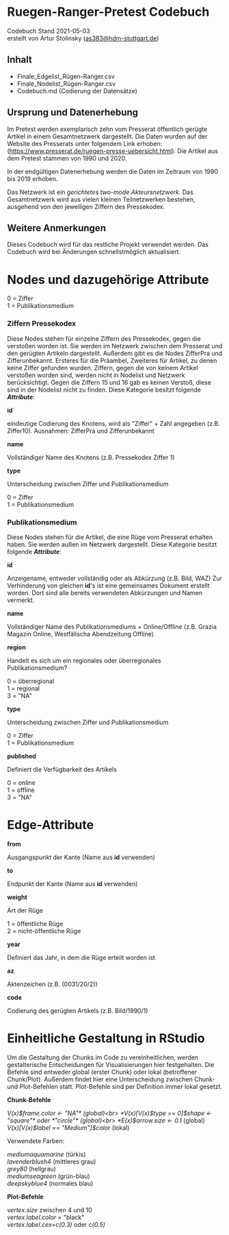 # Ruegen-Ranger-Pretest Codebuch #
Codebuch Stand 2021-05-03<br>
erstellt von Artur Stolinsky (as383@hdm-stuttgart.de)

## Inhalt
- Finale_Edgelist_Rügen-Ranger.csv
- Finale_Nodelist_Rügen-Ranger.csv 
- Codebuch.md (Codierung der Datensätze)

## Ursprung und Datenerhebung

Im Pretest werden exemplarisch zehn vom Presserat öffentlich gerügte Artikel in einem Gesamtnetzwerk dargestellt. Die Daten wurden auf der Website des Presserats unter folgendem Link erhoben: (https://www.presserat.de/ruegen-presse-uebersicht.html). Die Artikel aus dem Pretest stammen von 1990 und 2020.

In der endgültigen Datenerhebung werden die Daten im Zeitraum von 1990 bis 2019 erhoben. 

Das Netzwerk ist ein *gerichtetes two-mode Akteursnetzwerk*. Das Gesamtnetzwerk wird aus vielen kleinen Teilnetzwerken bestehen, ausgehend von den jeweiligen Ziffern des Pressekodex.

## Weitere Anmerkungen

Dieses Codebuch wird für das restliche Projekt verwendet werden. Das Codebuch wird bei Änderungen schnellstmöglich aktualisiert.

# Nodes und dazugehörige Attribute


0 = Ziffer<br>
1 = Publikationsmedium


### Ziffern Pressekodex

Diese Nodes stehen für einzelne Ziffern des Pressekodex, gegen die verstoßen worden ist. Sie werden im Netzwerk zwischen dem Presserat und den gerügten Artikeln dargestellt. Außerdem gibt es die Nodes ZifferPra und Zifferunbekannt. Ersteres für die Präambel, Zweiteres für Artikel, zu denen keine Ziffer gefunden wurden. Ziffern, gegen die von keinem Artikel verstoßen worden sind, werden nicht in Nodelist und Netzwerk berücksichtigt. Gegen die Ziffern 15 und 16 gab es keinen Verstoß, diese sind in der Nodelist nicht zu finden.
Diese Kategorie besitzt folgende ***Attribute***:

**id**

eindeutige Codierung des Knotens, wird als "Ziffer" + Zahl angegeben (z.B. Ziffer10). Ausnahmen: ZifferPra und Zifferunbekannt

**name**

Vollständiger Name des Knotens (z.B. Pressekodex Ziffer 1)

**type**

Unterscheidung zwischen Ziffer und Publikationsmedium

0 = Ziffer<br>
1 = Publikationsmedium


### Publikationsmedium

Diese Nodes stehen für die Artikel, die eine Rüge vom Presserat erhalten haben. Sie werden außen im Netzwerk dargestellt. Diese Kategorie besitzt folgende ***Attribute***:

**id**

Anzeigename, entweder vollständig oder als Abkürzung (z.B. Bild, WAZ)
Zur Verhinderung von gleichen **id**'s ist eine gemeinsames Dokument erstellt worden. Dort sind alle bereits verwendeten Abkürzungen und Namen vermerkt.

**name**

Vollständiger Name des Publikationsmediums + Online/Offline (z.B. Grazia Magazin Online, Westfälischa Abendzeitung Offline)

**region**

Handelt es sich um ein regionales oder überregionales Publikationsmedium?

0 = überregional<br>
1 = regional<br>
3 = "NA"

**type**

Unterscheidung zwischen Ziffer und Publikationsmedium

0 = Ziffer<br>
1 = Publikationsmedium

**published**

Definiert die Verfügbarkeit des Artikels

0 = online<br>
1 = offline<br>
3 = "NA"


# Edge-Attribute

**from**

Ausgangspunkt der Kante (Name aus **id** verwenden)

**to**

Endpunkt der Kante (Name aus **id** verwenden)

**weight**

Art der Rüge

1 = öffentliche Rüge<br>
2 = nicht-öffentliche Rüge

**year**

Definiert das Jahr, in dem die Rüge erteilt worden ist

**az**

Aktenzeichen (z.B. (0031/20/2))

**code**

Codierung des gerügten Artikels (z.B. Bild/1990/1)

# Einheitliche Gestaltung in RStudio

Um die Gestaltung der Chunks im Code zu vereinheitlichen, werden gestalterische Entscheidungen für Visualisierungen hier festgehalten. Die Befehle sind entweder global (erster Chunk) oder lokal (betroffener Chunk/Plot). Außerdem findet hier eine Unterscheidung zwischen Chunk- und Plot-Befehlen statt. Plot-Befehle sind per Definition immer lokal gesetzt.

**Chunk-Befehle**

*V(x)$frame.color <- "NA"* (global)<br>
*V(x)[V(x)$type == 0]$shape <- "square"* oder *"circle"* (global)<br>
*E(x)$arrow.size <- 0.1* (global)<br>
*V(x)[V(x)$label == "Medium"]$color* (lokal)

Verwendete Farben:

*mediumaquamarine* (türkis)<br>
*lavenderblush4* (mittleres grau)<br>
*grey80* (hellgrau)<br>
*mediumseagreen* (grün-blau)<br>
*deepskyblue4* (normales blau)


**Plot-Befehle**

*vertex.size* zwischen 4 und 10<br>
*vertex.label.color* = "black"<br>
*vertex.label.cex=c(0.3)* oder *c(0.5)*
